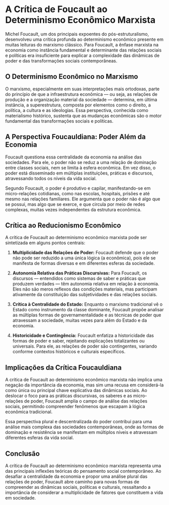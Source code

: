 # A Crítica de Foucault ao Determinismo Econômico Marxista

Michel Foucault, um dos principais expoentes do pós-estruturalismo, desenvolveu uma crítica profunda ao determinismo econômico presente em muitas leituras do marxismo clássico. Para Foucault, a ênfase marxista na economia como instância fundamental e determinante das relações sociais e políticas era insuficiente para explicar a complexidade das dinâmicas de poder e das transformações sociais contemporâneas.

## O Determinismo Econômico no Marxismo

O marxismo, especialmente em suas interpretações mais ortodoxas, parte do princípio de que a infraestrutura econômica — ou seja, as relações de produção e a organização material da sociedade — determina, em última instância, a superestrutura, composta por elementos como o direito, a política, a cultura e as ideologias. Essa perspectiva, conhecida como materialismo histórico, sustenta que as mudanças econômicas são o motor fundamental das transformações sociais e políticas.

## A Perspectiva Foucauldiana: Poder Além da Economia

Foucault questiona essa centralidade da economia na análise das sociedades. Para ele, o poder não se reduz a uma relação de dominação entre classes sociais, nem se limita à esfera econômica. Em vez disso, o poder está disseminado em múltiplas instituições, práticas e discursos, atravessando todos os níveis da vida social.

Segundo Foucault, o poder é produtivo e capilar, manifestando-se em micro-relações cotidianas, como nas escolas, hospitais, prisões e até mesmo nas relações familiares. Ele argumenta que o poder não é algo que se possui, mas algo que se exerce, e que circula por meio de redes complexas, muitas vezes independentes da estrutura econômica.

## Crítica ao Reducionismo Econômico

A crítica de Foucault ao determinismo econômico marxista pode ser sintetizada em alguns pontos centrais:

1. **Multiplicidade das Relações de Poder:** Foucault defende que o poder não pode ser reduzido a uma única lógica (a econômica), pois ele se manifesta de formas diversas e em diferentes esferas da sociedade.

2. **Autonomia Relativa das Práticas Discursivas:** Para Foucault, os discursos — entendidos como sistemas de saber e práticas que produzem verdades — têm autonomia relativa em relação à economia. Eles não são meros reflexos das condições materiais, mas participam ativamente da constituição das subjetividades e das relações sociais.

3. **Crítica à Centralidade do Estado:** Enquanto o marxismo tradicional vê o Estado como instrumento da classe dominante, Foucault propõe analisar as múltiplas formas de governamentalidade e as técnicas de poder que atravessam a sociedade, muitas vezes para além do Estado e da economia.

4. **Historicidade e Contingência:** Foucault enfatiza a historicidade das formas de poder e saber, rejeitando explicações totalizantes ou universais. Para ele, as relações de poder são contingentes, variando conforme contextos históricos e culturais específicos.

## Implicações da Crítica Foucauldiana

A crítica de Foucault ao determinismo econômico marxista não implica uma negação da importância da economia, mas sim uma recusa em considerá-la como única ou principal chave explicativa das dinâmicas sociais. Ao deslocar o foco para as práticas discursivas, os saberes e as micro-relações de poder, Foucault amplia o campo de análise das relações sociais, permitindo compreender fenômenos que escapam à lógica econômica tradicional.

Essa perspectiva plural e descentralizada do poder contribui para uma análise mais complexa das sociedades contemporâneas, onde as formas de dominação e resistência se manifestam em múltiplos níveis e atravessam diferentes esferas da vida social.

## Conclusão

A crítica de Foucault ao determinismo econômico marxista representa uma das principais inflexões teóricas do pensamento social contemporâneo. Ao desafiar a centralidade da economia e propor uma análise plural das relações de poder, Foucault abre caminho para novas formas de compreender as dinâmicas sociais, políticas e culturais, ressaltando a importância de considerar a multiplicidade de fatores que constituem a vida em sociedade.